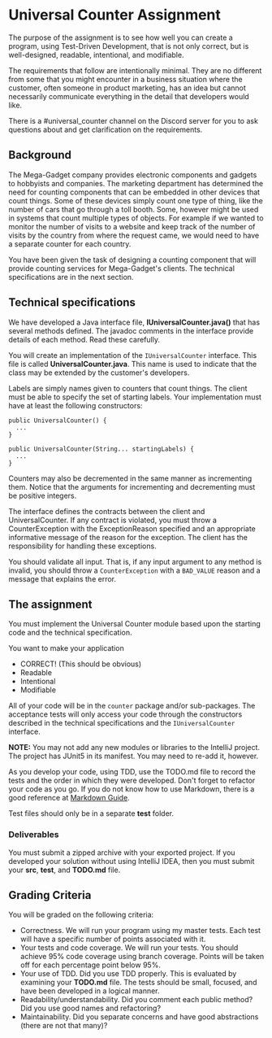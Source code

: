 # Universal Counter Assignment

The purpose of the assignment is to see how well you can create a
program, using Test-Driven Development, that is not only correct, 
but is well-designed, readable, intentional, and modifiable.

The requirements that follow are intentionally minimal. They are no
different from some that you might encounter in a business situation
where the customer, often someone in product marketing, has an idea but
cannot necessarily communicate everything in the detail that developers
would like.

There is a #universal_counter channel on the Discord server for you to ask
questions about and get clarification on the requirements.

## Background

The Mega-Gadget company provides electronic components and gadgets
to hobbyists and companies. The marketing department has determined
the need for counting components that can be embedded in other devices
that count things. Some of these devices simply count one type of thing, like
the number of cars that go through a toll booth. Some, however might be used 
in systems that count multiple types of objects. For example if we wanted to
monitor the number of visits to a website and keep track of the number of 
visits by the country from where the request came, we would need to have a 
separate counter for each country.

You have been given the task of designing a counting component that will
provide counting services for Mega-Gadget's clients. The technical 
specifications are in the next section.

## Technical specifications

We have developed a Java interface file, **IUniversalCounter.java()** that has several methods 
defined. The javadoc comments in the interface provide details of 
each method. Read these carefully.

You will create an implementation of the `IUniversalCounter` interface. This file is
called **UniversalCounter.java**. This name is used to indicate that the class
may be extended by the customer's developers. 

Labels are simply names given to counters that count things.
The client must be able to specify the set of starting labels. Your implementation
must have at least the following constructors:

```
public UniversalCounter() {
  ...
}

public UniversalCounter(String... startingLabels) {
  ...
}
```

Counters may also be decremented in the same manner as incrementing
them. Notice that the arguments for incrementing and decrementing must
be positive integers.

The interface defines the contracts between the client and UniversalCounter.
If any contract is violated, you must throw a CounterException with the
ExceptionReason specified and an appropriate informative message of the
reason for the exception. The client has the responsibility for handling
these exceptions.

You should validate all input. That is, if any input argument to any method is invalid, you should throw
a `CounterException` with a `BAD_VALUE` reason and a message that explains the error.

## The assignment

You must implement the Universal Counter module based upon the starting code and
the technical specification.

You want to make your application
* CORRECT! (This should be obvious)
* Readable
* Intentional
* Modifiable

All of your code will be in the `counter` package and/or sub-packages.
The acceptance tests will only access your code through the constructors described in the 
technical specifications and the `IUniversalCounter` interface.

**NOTE:** You may not add any new modules or libraries to the IntelliJ project. 
The project has JUnit5 in its manifest. You may need to re-add it, however. 

As you develop your code, using TDD, use the TODO.md file to record the tests and the
order in which they were developed. Don't forget to refactor your code as you go.
If you do not know how to use Markdown, there is a good reference at
[Markdown Guide](https://www.markdownguide.org/).

Test files should only be in a separate **test** folder. 

### Deliverables

You must submit a zipped archive with your exported project. If you developed your
solution without using IntelliJ IDEA, then you must submit your **src**, **test**, 
and **TODO.md** file.

## Grading Criteria

You will be graded on the following criteria:

- Correctness. We will run your program using my master tests. Each test will
  have a specific number of points associated with it.
- Your tests and code coverage. We will run your tests. You should achieve 95%
  code coverage using branch coverage. Points will be taken off for each percentage
  point below 95%.
- Your use of TDD. Did you use TDD properly. This is evaluated by examining your 
  **TODO.md** file. The tests should be small, focused, and have been developed in
  a logical manner.
- Readability/understandability. Did you comment each public method? Did you use 
  good names and refactoring?
- Maintainability. Did you separate concerns and have good abstractions (there are
  not that many)?